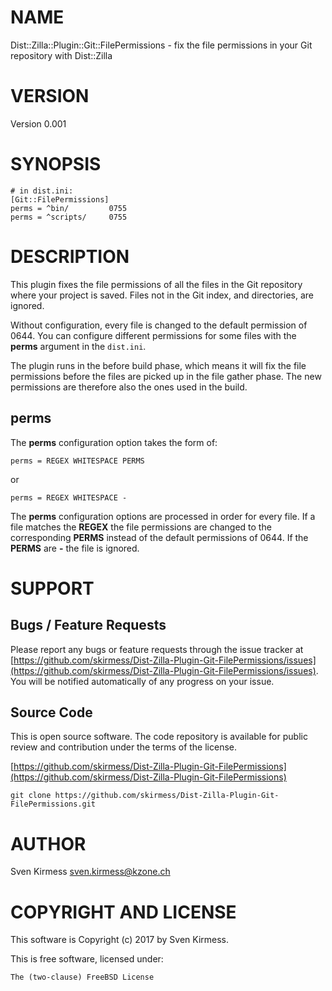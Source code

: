 # NAME

Dist::Zilla::Plugin::Git::FilePermissions - fix the file permissions in your Git repository with Dist::Zilla

# VERSION

Version 0.001

# SYNOPSIS

    # in dist.ini:
    [Git::FilePermissions]
    perms = ^bin/         0755
    perms = ^scripts/     0755

# DESCRIPTION

This plugin fixes the file permissions of all the files in the Git repository
where your project is saved. Files not in the Git index, and directories, are
ignored.

Without configuration, every file is changed to the default permission of
0644\. You can configure different permissions for some files with the
**perms** argument in the `dist.ini`.

The plugin runs in the before build phase, which means it will fix the file
permissions before the files are picked up in the file gather phase. The new
permissions are therefore also the ones used in the build.

## perms

The **perms** configuration option takes the form of:

    perms = REGEX WHITESPACE PERMS

or

    perms = REGEX WHITESPACE -

The **perms** configuration options are processed in order for every file. If
a file matches the **REGEX** the file permissions are changed to the
corresponding **PERMS** instead of the default permissions of 0644. If the
**PERMS** are **-** the file is ignored.

# SUPPORT

## Bugs / Feature Requests

Please report any bugs or feature requests through the issue tracker
at [https://github.com/skirmess/Dist-Zilla-Plugin-Git-FilePermissions/issues](https://github.com/skirmess/Dist-Zilla-Plugin-Git-FilePermissions/issues).
You will be notified automatically of any progress on your issue.

## Source Code

This is open source software. The code repository is available for
public review and contribution under the terms of the license.

[https://github.com/skirmess/Dist-Zilla-Plugin-Git-FilePermissions](https://github.com/skirmess/Dist-Zilla-Plugin-Git-FilePermissions)

    git clone https://github.com/skirmess/Dist-Zilla-Plugin-Git-FilePermissions.git

# AUTHOR

Sven Kirmess <sven.kirmess@kzone.ch>

# COPYRIGHT AND LICENSE

This software is Copyright (c) 2017 by Sven Kirmess.

This is free software, licensed under:

    The (two-clause) FreeBSD License
